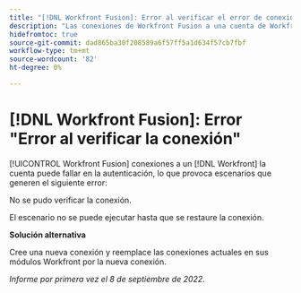 ```yaml
---
title: "[!DNL Workfront Fusion]: Error al verificar el error de conexión"
description: "Las conexiones de Workfront Fusion a una cuenta de Workfront pueden fallar en la autenticación, lo que provoca situaciones de error: No se pudo verificar la conexión."
hidefromtoc: true
source-git-commit: dad865ba30f208589a6f57ff5a1d634f57cb7fbf
workflow-type: tm+mt
source-wordcount: '82'
ht-degree: 0%

---
```



# [!DNL Workfront Fusion]: Error &quot;Error al verificar la conexión&quot;

[!UICONTROL Workfront Fusion] conexiones a un [!DNL Workfront] la cuenta puede fallar en la autenticación, lo que provoca escenarios que generen el siguiente error:

No se pudo verificar la conexión.

El escenario no se puede ejecutar hasta que se restaure la conexión.

**Solución alternativa**

Cree una nueva conexión y reemplace las conexiones actuales en sus módulos Workfront por la nueva conexión.

_Informe por primera vez el 8 de septiembre de 2022._

